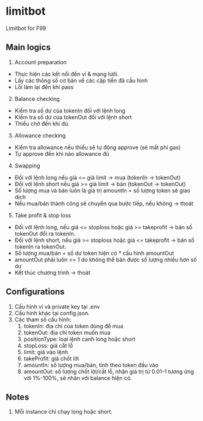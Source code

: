 # limitbot
Limitbot for F99
## Main logics
1. Account preparation  
- Thực hiện các kết nối đến ví & mạng lưới. 
- Lấy các thông số cơ bản về các cặp tiền đã cấu hình
- Lỗi làm lại đến khi pass
2. Balance checking
- Kiểm tra số dư của tokenIn đối với lệnh long
- Kiểm tra số dư của tokenOut đối với lệnh short
- Thiếu chờ đến khi đủ.
3. Allowance checking
- Kiểm tra allowance nếu thiếu sẽ tự động approve (sẽ mất phí gas)
- Tự approve đến khi nào allowance đủ
4. Swapping
- Đối với lệnh long nếu giá <= giá limit -> mua (tokenIn -> tokenOut)
- Đối với lệnh short nếu giá >= giá limit -> bán (tokenOut -> tokenOut)
- Số lượng mua và bán luôn là giá trị amountIn = số lượng token sẽ giao dịch
- Nếu mua/bán thành công sẽ chuyển qua bước tiếp, nếu không -> thoát
5. Take profit & stop loss
- Đối với lệnh long, nếu giá <= stoploss hoặc giá >= takeprofit -> bán số tokenOut đổi ra tokenIn.
- Đối với lệnh short, nếu giá >= stoploss hoặc giá <= takeprofit -> bán số tokenIn ra tokenOut.
- Số lượng mua/bán = số dư token hiện có * cấu hình amountOut
- amountOut phải luôn <= 1 do không thể bán được số lượng nhiều hơn số dư
- Kết thúc chương trình -> thoát
## Configurations
1. Cấu hình ví và private key tại .env
2. Cấu hình khác tại config.json.
3. Các tham số cấu hình:
      1. tokenIn: địa chỉ của token dùng để mua
      2. tokenOut: địa chỉ token muốn mua
      3. positionType: loại lệnh canh long hoặc short
      4. stopLoss: giá cắt lỗ
      5. limit: giá vào lệnh
      6. takeProfit: giá chốt lời
      7. amountIn: số lượng mua/bán, tính theo token đầu vào
      8. amountOut: số lượng chốt lời/cắt lỗ, nhận giá trị từ 0.01-1 tương ứng với 1%-100%, sẽ nhân với balance hiện có.
## Notes
1. Mỗi instance chỉ chạy long hoặc short.
